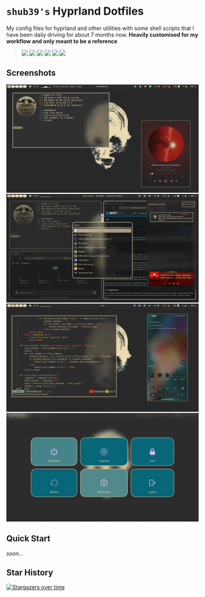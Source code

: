 # **`shub39's` Hyprland Dotfiles**

My config files for hyprland and other utilities with some shell scripts that I have been daily driving for about 7 months now. **Heavily customised for my workflow and only meant to be a reference**

> ![](https://ziadoua.github.io/m3-Markdown-Badges/badges/Arch/arch1.svg)
> ![](https://ziadoua.github.io/m3-Markdown-Badges/badges/CSS/css1.svg)
> ![](https://ziadoua.github.io/m3-Markdown-Badges/badges/Linux/linux2.svg)
> ![](https://ziadoua.github.io/m3-Markdown-Badges/badges/Shell/shell3.svg)
> ![](https://ziadoua.github.io/m3-Markdown-Badges/badges/Neovim/neovim1.svg)
> [<img src="https://m3-markdown-badges.vercel.app/stars/1/1/shub39/dotfiles">]()

## Screenshots
![1](screenshots/1.png)
![2](screenshots/2.png)
![3](screenshots/3.png)
![4](screenshots/4.png)

## Quick Start
*soon...*

## Star History

[![Stargazers over time](https://starchart.cc/shub39/dotfiles.svg?background=%23282828&axis=%23f2dfd3&line=%23ffb780)](https://starchart.cc/shub39/dotfiles)

